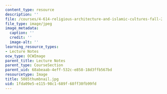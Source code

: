 ```yaml
---
content_type: resource
description: ''
file: /courses/4-614-religious-architecture-and-islamic-cultures-fall-2002/1fda09e5e11598c1689f68ff30fb99fd_5085thumbnail.jpg
file_type: image/jpeg
image_metadata:
  caption: ''
  credit: ''
  image-alt: ''
learning_resource_types:
- Lecture Notes
ocw_type: OCWImage
parent_title: Lecture Notes
parent_type: CourseSection
parent_uid: 68abeaab-4eff-532c-e858-18d3ffb567bd
resourcetype: Image
title: 5085thumbnail.jpg
uid: 1fda09e5-e115-98c1-689f-68ff30fb99fd
---
```


